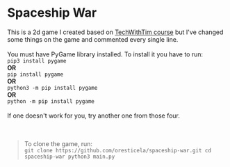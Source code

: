 # Spaceship War
This is a 2d game I created based on <a href="https://www.youtube.com/watch?v=jO6qQDNa2UY&ab_channel=TechWithTim">TechWithTim course</a> but I've changed some things on the game and commented every single line.
<br><br>
You must have PyGame library installed. To install it you have to run:<br>
`pip3 install pygame`<br>
<b>OR</b><br>
`pip install pygame`<br>
<b>OR</b><br>
`python3 -m pip install pygame`<br>
<b>OR</b><br>
`python -m pip install pygame`<br><br>
If one doesn't work for you, try another one from those four.<br><br><br>
>To clone the game, run:<br>
`git clone https://github.com/oresticela/spaceship-war.git
cd spaceship-war
python3 main.py`
